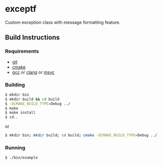 # exceptf
Custom exception class with message formatting feature.

## Build Instructions

### Requirements

- [git](https://git-scm.com/)
- [cmake](https://cmake.org/)
- [gcc](https://www.gnu.org/software/gcc/) or [clang](https://clang.llvm.org/) or [msvc](https://visualstudio.microsoft.com/)

### Building

```bash
$ mkdir bin
$ mkdir build && cd build
$ -DCMAKE_BUILD_TYPE=Debug ../
$ make
$ make install
$ cd..
```
or
```bash
$ mkdir bin; mkdir build; cd build; cmake -DCMAKE_BUILD_TYPE=Debug ../; make ;make install; cd..
```

### Running

```bash
$ ./bin/example
```
